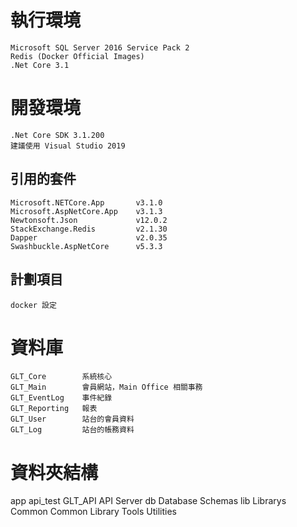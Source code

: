 # 執行環境
    Microsoft SQL Server 2016 Service Pack 2
    Redis (Docker Official Images)
    .Net Core 3.1

# 開發環境
    .Net Core SDK 3.1.200
    建議使用 Visual Studio 2019

## 引用的套件
    Microsoft.NETCore.App       v3.1.0
    Microsoft.AspNetCore.App    v3.1.3
    Newtonsoft.Json             v12.0.2
    StackExchange.Redis         v2.1.30
    Dapper                      v2.0.35
    Swashbuckle.AspNetCore      v5.3.3

## 計劃項目
    docker 設定


# 資料庫
    GLT_Core        系統核心
    GLT_Main        會員網站，Main Office 相關事務
    GLT_EventLog    事件紀錄
    GLT_Reporting   報表
    GLT_User        站台的會員資料
    GLT_Log         站台的帳務資料



# 資料夾結構
app
    api_test
    GLT_API         API Server
db                  Database Schemas
lib                 Librarys
    Common          Common Library
    Tools           Utilities
